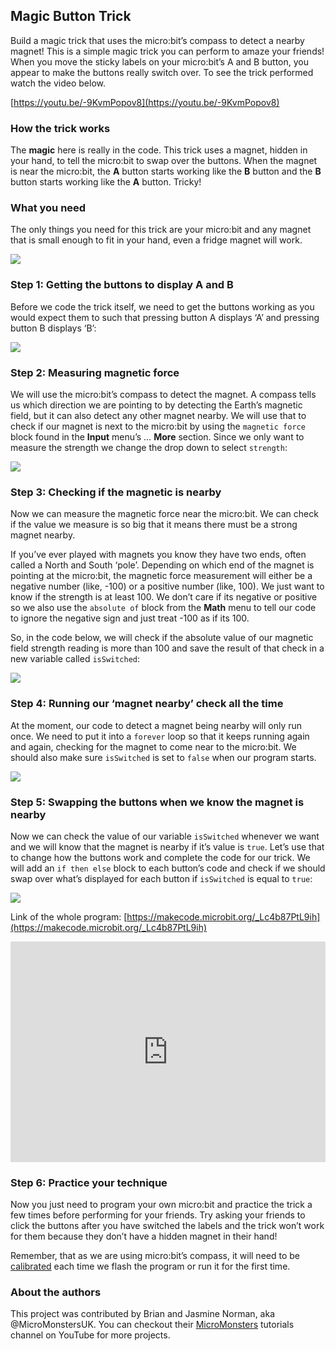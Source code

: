 ## Magic Button Trick

Build a magic trick that uses the micro:bit’s compass to detect a nearby magnet!
This is a simple magic trick you can perform to amaze your friends! When you move the sticky labels on your micro:bit’s A and B button, you appear to make the buttons really switch over. To see the trick performed watch the video below.

[https://youtu.be/-9KvmPopov8](https://youtu.be/-9KvmPopov8)

### How the trick works  

The **magic** here is really in the code. This trick uses a magnet, hidden in your hand, to tell the micro:bit to swap over the buttons. When the magnet is near the micro:bit, the **A** button starts working like the **B** button and the **B** button starts working like the **A** button. Tricky!

### What you need

The only things you need for this trick are your micro:bit and any magnet that is small enough to fit in your hand, even a fridge magnet will work.

![](https://i.imgur.com/Z4rx7XY.png)

### Step 1: Getting the buttons to display A and B

Before we code the trick itself, we need to get the buttons working as you would expect them to such that pressing button A displays ‘A’ and pressing button B displays ‘B’:

![](https://i.imgur.com/EzjTIKQ.png)

### Step 2: Measuring magnetic force

We will use the micro:bit’s compass to detect the magnet. A compass tells us which direction we are pointing to by detecting the Earth’s magnetic field, but it can also detect any other magnet nearby. We will use that to check if our magnet is next to the micro:bit by using the `magnetic force` block found in the **Input** menu’s … **More** section. Since we only want to measure the strength we change the drop down to select `strength`:

![](https://i.imgur.com/YzekMGN.png)

### Step 3: Checking if the magnetic is nearby

Now we can measure the magnetic force near the micro:bit. We can check if the value we measure is so big that it means there must be a strong magnet nearby.

If you’ve ever played with magnets you know they have two ends, often called a North and South ‘pole’. Depending on which end of the magnet is pointing at the micro:bit, the magnetic force measurement will either be a negative number (like, -100) or a positive number (like, 100). We just want to know if the strength is at least 100. We don’t care if its negative or positive so we also use the `absolute of` block from the **Math** menu to tell our code to ignore the negative sign and just treat -100 as if its 100.

So, in the code below, we will check if the absolute value of our magnetic field strength reading is more than 100 and save the result of that check in a new variable called `isSwitched`:

![](https://i.imgur.com/208su2R.png)

### Step 4: Running our ‘magnet nearby’ check all the time

At the moment, our code to detect a magnet being nearby will only run once. We need to put it into a `forever` loop so that it keeps running again and again, checking for the magnet to come near to the micro:bit. We should also make sure `isSwitched` is set to `false` when our program starts.

![](https://i.imgur.com/IPBcbFA.png)

### Step 5: Swapping the buttons when we know the magnet is nearby

Now we can check the value of our variable `isSwitched` whenever we want and we will know that the magnet is nearby if it’s value is `true`. Let’s use that to change how the buttons work and complete the code for our trick. We will add an `if then else` block to each button’s code and check if we should swap over what’s displayed for each button if `isSwitched` is equal to `true`:

![](https://i.imgur.com/RwV1Ldk.png)

Link of the whole program: [https://makecode.microbit.org/_Lc4b87PtL9ih](https://makecode.microbit.org/_Lc4b87PtL9ih)

<div style="position:relative;height:0;padding-bottom:70%;overflow:hidden;"><iframe style="position:absolute;top:0;left:0;width:100%;height:100%;" src="https://makecode.microbit.org/#pub:_Lc4b87PtL9ih" frameborder="0" sandbox="allow-popups allow-forms allow-scripts allow-same-origin"></iframe></div>

### Step 6: Practice your technique

Now you just need to program your own micro:bit and practice the trick a few times before performing for your friends. Try asking your friends to click the buttons after you have switched the labels and the trick won’t work for them because they don’t have a hidden magnet in their hand!

Remember, that as we are using micro:bit’s compass, it will need to be [calibrated](https://support.microbit.org/support/solutions/articles/19000008874-calibrating-the-micro-bit-compass-what-does-it-mean-when-the-micro-bit-says-draw-a-circle-or-tilt) each time we flash the program or run it for the first time.

### About the authors

This project was contributed by Brian and Jasmine Norman, aka @MicroMonstersUK. You can checkout their [MicroMonsters](https://www.youtube.com/channel/UCK2DviDexh_Er2QYZerZyZQ) tutorials channel on YouTube for more projects.
